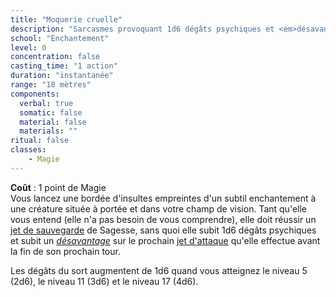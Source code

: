 ```yaml
---
title: "Moquerie cruelle"
description: "Sarcasmes provoquant 1d6 dégâts psychiques et <em>désavantage</em>."
school: "Enchantement"
level: 0
concentration: false
casting_time: "1 action"
duration: "instantanée"
range: "18 mètres"
components:
  verbal: true
  somatic: false
  material: false
  materials: ""
ritual: false
classes:
    - Magie
---
```

**Coût** : 1 point de Magie  
Vous lancez une bordée d'insultes empreintes d'un subtil enchantement à une créature située à portée et dans votre champ de vision. Tant qu'elle vous entend (elle n'a pas besoin de vous comprendre), elle doit réussir un [jet de sauvegarde](/utiliser-les-caracteristiques/#jets-de-sauvegarde) de Sagesse, sans quoi elle subit 1d6 dégâts psychiques et subit un [_désavantage_](/utiliser-les-caracteristiques/#avantage-et-desavantage) sur le prochain [jet d'attaque](/combattre/#jets-d-attaque) qu'elle effectue avant la fin de son prochain tour.

Les dégâts du sort augmentent de 1d6 quand vous atteignez le niveau 5 (2d6), le niveau 11 (3d6) et le niveau  17 (4d6).
